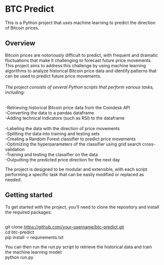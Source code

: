 # BTC Predict
This is a Python project that uses machine learning to predict the direction of Bitcoin prices.

## Overview
Bitcoin prices are notoriously difficult to predict, with frequent and dramatic fluctuations that make it challenging to forecast future price movements. This project aims to address this challenge by using machine learning algorithms to analyze historical Bitcoin price data and identify patterns that can be used to predict future price movements.

###### The project consists of several Python scripts that perform various tasks, including:

-Retrieving historical Bitcoin price data from the Coindesk API <br />
-Converting the data to a pandas dataframe <br />
-Adding technical indicators (such as RSI) to the dataframe <br />  
-Labeling the data with the direction of price movements <br />
-Splitting the data into training and testing sets <br />
-Creating a Random Forest classifier to predict price movements <br />
-Optimizing the hyperparameters of the classifier using grid search cross-validation <br />
-Training and testing the classifier on the data <br />
-Outputting the predicted price direction for the next day <br />

The project is designed to be modular and extensible, with each script performing a specific task that can be easily modified or replaced as needed.

## Getting started
To get started with the project, you'll need to clone the repository and install the required packages:<br />
<br />

git clone https://github.com/your-username/btc-predict.git<br />
cd btc-predict<br />
pip install -r requirements.txt<br />

You can then run the run.py script to retrieve the historical data and train the machine learning model:<br />
python run.py
